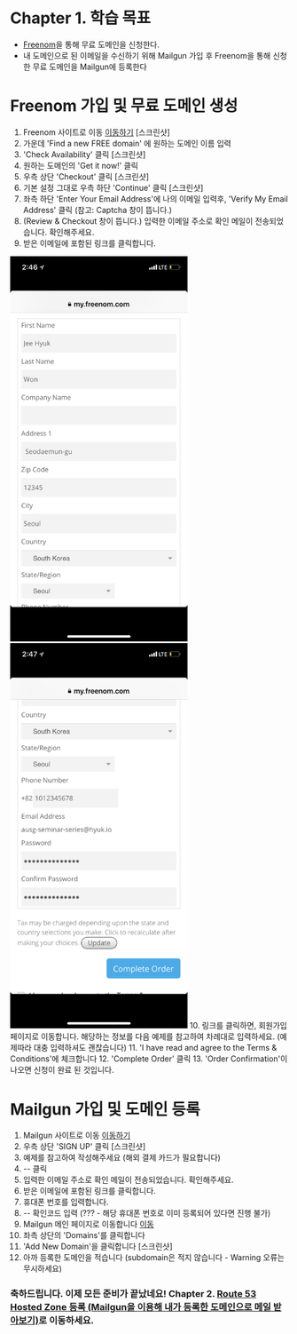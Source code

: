 # Chapter 1. 학습 목표
- [Freenom](http://www.freenom.com/en/index.html?lang=en)을 통해 무료 도메인을 신청한다.
- 내 도메인으로 된 이메일을 수신하기 위해 Mailgun 가입 후 Freenom을 통해 신청한 무료 도메인을 Mailgun에 등록한다

# Freenom 가입 및 무료 도메인 생성

1. Freenom 사이트로 이동 [이동하기](http://www.freenom.com/en/index.html?lang=en)
[스크린샷]
2. 가운데 'Find a new FREE domain' 에 원하는 도메인 이름 입력
3. 'Check Availability' 클릭
[스크린샷]
4. 원하는 도메인의 'Get it now!' 클릭
5. 우측 상단 'Checkout' 클릭
[스크린샷]
6. 기본 설정 그대로 우측 하단 'Continue' 클릭
[스크린샷]
7. 좌측 하단 'Enter Your Email Address'에 나의 이메일 입력후, 'Verify My Email Address' 클릭 (참고: Captcha 창이 뜹니다.)
8. (Review & Checkout 창이 뜹니다.) 입력한 이메일 주소로 확인 메일이 전송되었습니다. 확인해주세요.
9. 받은 이메일에 포함된 링크를 클릭합니다.
<img src="./images/IMG_0448.PNG" width="320">
<img src="./images/IMG_0449.PNG" width="320">
10. 링크를 클릭하면, 회원가입 페이지로 이동합니다. 해당하는 정보를 다음 예제를 참고하여 차례대로 입력하세요. (예제따라 대충 입력하셔도 괜찮습니다)
11. 'I have read and agree to the Terms & Conditions'에 체크합니다
12. 'Complete Order' 클릭
13. 'Order Confirmation'이 나오면 신청이 완료 된 것입니다.

# Mailgun 가입 및 도메인 등록
1. Mailgun 사이트로 이동 [이동하기](https://www.mailgun.com/)
2. 우측 상단 'SIGN UP' 클릭
[스크린샷]
3. 예제를 참고하여 작성해주세요 (해외 결제 카드가 필요합니다)
4. -- 클릭
5. 입력한 이메일 주소로 확인 메일이 전송되었습니다. 확인해주세요.
6. 받은 이메일에 포함된 링크를 클릭합니다.
7. 휴대폰 번호를 입력합니다.
8. -- 확인코드 입력 (??? - 해당 휴대폰 번호로 이미 등록되어 있다면 진행 불가)
9. Mailgun 메인 페이지로 이동합니다 [이동](https://app.mailgun.com/app/dashboard)
10. 좌측 상단의 'Domains'를 클릭합니다
11. 'Add New Domain'을 클릭합니다
[스크린샷]
12. 아까 등록한 도메인을 적습니다 (subdomain은 적지 않습니다 - Warning 오류는 무시하세요)

### 축하드립니다. 이제 모든 준비가 끝났네요! Chapter 2. [Route 53 Hosted Zone 등록 (Mailgun을 이용해 내가 등록한 도메인으로 메일 받아보기)](../2_route53/)로 이동하세요.